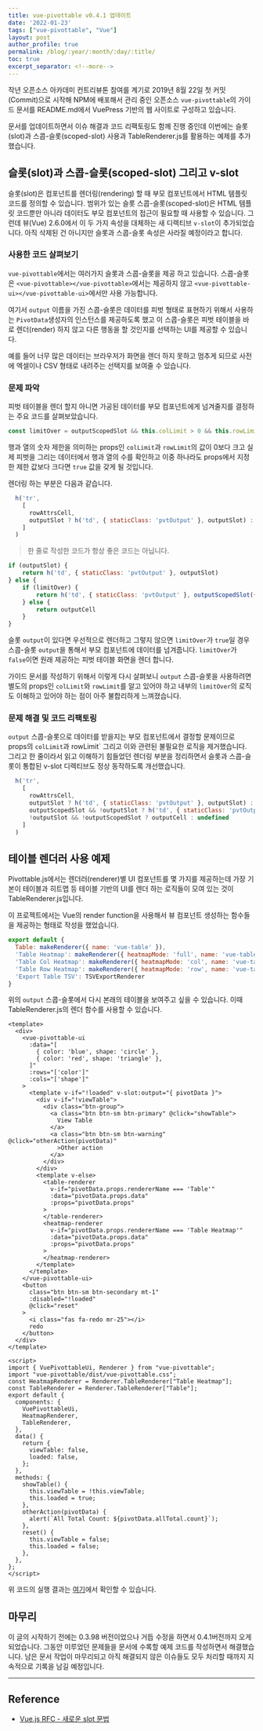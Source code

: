 ```yaml
---
title: vue-pivottable v0.4.1 업데이트
date: '2022-01-23'
tags: ["vue-pivottable", "Vue"]
layout: post
author_profile: true
permalink: /blog/:year/:month/:day/:title/
toc: true
excerpt_separator: <!--more-->
---
```


작년 오픈소스 아카데미 컨트리뷰톤 참여를 계기로 2019년 8월 22일 첫 커밋(Commit)으로 시작해 NPM에 배포해서 관리 중인
오픈소스 `vue-pivottable`의 가이드 문서를 README.md에서 VuePress 기반의 웹 사이트로 구성하고 있습니다.

문서를 업데이트하면서 이슈 해결과 코드 리팩토링도 함께 진행 중인데 이번에는 슬롯(slot)과 스콥-슬롯(scoped-slot) 사용과 TableRenderer.js를 활용하는 예제를 추가했습니다.

<!--more-->

## 슬롯(slot)과 스콥-슬롯(scoped-slot) 그리고 v-slot

슬롯(slot)은 컴포넌트를 렌더링(rendering) 할 때 부모 컴포넌트에서 HTML 템플릿 코드를 정의할 수 있습니다.
범위가 있는 슬롯 스콥-슬롯(scoped-slot)은 HTML 템플릿 코드뿐만 아니라 데이터도 부모 컴포넌트의 접근이 필요할 때 사용할 수 있습니다.
그런데 뷰(Vue) 2.6.0에서 이 두 가지 속성을 대체하는 새 디렉티브 `v-slot`이 추가되었습니다. 아직 삭제된 건 아니지만 슬롯과 스콥-슬롯 속성은 사라질 예정이라고 합니다.

### 사용한 코드 살펴보기

`vue-pivottable`에서는 여러가지 슬롯과 스콥-슬롯을 제공 하고 있습니다. 스콥-슬롯은
`<vue-pivottable></vue-pivottable>`에서는 제공하지 않고 `<vue-pivottable-ui></vue-pivottable-ui>`에서만 사용 가능합니다.

여기서 `output` 이름을 가진 스콥-슬롯은 데이터를 피벗 형태로 표현하기 위해서 사용하는 `PivotData`생성자의 인스턴스를 제공하도록 했고 이 스콥-슬롯은
피벗 테이블을 바로 렌더(render) 하지 않고 다른 행동을 할 것인지를 선택하는 UI를 제공할 수 있습니다.

예를 들어 너무 많은 데이터는 브라우저가 화면을 렌더 하지 못하고 멈추게 되므로 사전에 엑셀이나 CSV 형태로 내려주는 선택지를 보여줄 수 있습니다.

### 문제 파악

피벗 테이블을 렌더 할지 아니면 가공된 데이터를 부모 컴포넌트에게 넘겨줄지를 결정하는 주요 코드를 살펴보았습니다.

```js
const limitOver = outputScopedSlot && this.colLimit > 0 && this.rowLimit > 0 && (pivotData.getColKeys().length > this.colLimit || pivotData.getRowKeys().length > this.rowLimit)
```

행과 열의 숫자 제한을 의미하는 props인 `colLimit`과  `rowLimit`의 값이 0보다 크고 실제 피벗을 그리는 데이터에서 행과 열의 수를 확인하고 이중 하나라도 props에서 지정한 제한 값보다 크다면 `true` 값을 갖게 될 것입니다.

렌더링 하는 부분은 다음과 같습니다.

```js
  h('tr',
    [
      rowAttrsCell,
      outputSlot ? h('td', { staticClass: 'pvtOutput' }, outputSlot) : limitOver ? h('td', { staticClass: 'pvtOutput' }, outputScopedSlot({ pivotData: new PivotData(props) })) : outputCell
    ]
  )
```

> 한 줄로 작성한 코드가 항상 좋은 코드는 아닙니다.

```js
if (outputSlot) {
    return h('td', { staticClass: 'pvtOutput' }, outputSlot)
} else {
    if (limitOver) {
        return h('td', { staticClass: 'pvtOutput' }, outputScopedSlot({ pivotData: new PivotData(props) }))
    } else {
        return outputCell
    }
}

```

슬롯 `output`이 있다면 우선적으로 렌더하고 그렇지 않으면 `limitOver`가 `true`일 경우 스콥-슬롯 `output`을 통해서 부모 컴포넌트에 데이터를 넘겨줍니다. `limitOver`가 `false`이면 원래 제공하는 피벗 테이블 화면을 렌더 합니다.

가이드 문서를 작성하기 위해서 이렇게 다시 살펴보니 `output` 스콥-슬롯을 사용하려면 별도의 props인 `colLimit`와 `rowLimit`를 알고 있어야 하고 내부의 `limitOver`의 로직도 이해하고 있어야 하는 점이 아주 불합리하게 느껴졌습니다.

### 문제 해결 및 코드 리팩토링

`output` 스콥-슬롯으로 데이터를 받을지는 부모 컴포넌트에서 결정할 문제이므로 props의 `colLimit`과 rowLimit` 그리고 이와 관련된 불필요한 로직을 제거했습니다. 그리고 한 줄이라서 읽고 이해하기 힘들었던 렌더링 부분을 정리하면서 슬롯과 스콥-슬롯이 통합된 v-slot 디렉티브도 정상 동작하도록 개선했습니다.

```js
  h('tr',
    [
      rowAttrsCell,
      outputSlot ? h('td', { staticClass: 'pvtOutput' }, outputSlot) : undefined,
      outputScopedSlot && !outputSlot ? h('td', { staticClass: 'pvtOutput' }, outputScopedSlot({ pivotData })) : undefined,
      !outputSlot && !outputScopedSlot ? outputCell : undefined
    ]
  )
```

## 테이블 렌더러 사용 예제

Pivottable.js에서는 렌더러(renderer)별 UI 컴포넌트를  몇 가지를 제공하는데 가장 기본이 테이블과 히트맵 등 테이블 기반의 UI를 렌더 하는 로직들이 모여 있는 것이 TableRenderer.js입니다.

이 프로젝트에서는 Vue의 render function을 사용해서 뷰 컴포넌트 생성하는 함수들을 제공하는 형태로 작성을 했었습니다.

```js
export default {
  Table: makeRenderer({ name: 'vue-table' }),
  'Table Heatmap': makeRenderer({ heatmapMode: 'full', name: 'vue-table-heatmap' }),
  'Table Col Heatmap': makeRenderer({ heatmapMode: 'col', name: 'vue-table-col-heatmap' }),
  'Table Row Heatmap': makeRenderer({ heatmapMode: 'row', name: 'vue-table-col-heatmap' }),
  'Export Table TSV': TSVExportRenderer
}
```

위의 `output` 스콥-슬롯에서 다시 본래의 테이블을 보여주고 싶을 수 있습니다. 이때 TableRenderer.js의 렌더 함수를 사용할 수 있습니다.

```html:VuePivotableOutputEx.vue {11-35,43-44,48-49} linenumber
<template>
  <div>
    <vue-pivottable-ui
      :data="[
        { color: 'blue', shape: 'circle' },
        { color: 'red', shape: 'triangle' },
      ]"
      :rows="['color']"
      :cols="['shape']"
    >
      <template v-if="!loaded" v-slot:output="{ pivotData }">
        <div v-if="!viewTable">
          <div class="btn-group">
            <a class="btn btn-sm btn-primary" @click="showTable">
              View Table
            </a>
            <a class="btn btn-sm btn-warning" @click="otherAction(pivotData)"
              >Other action
            </a>
          </div>
        </div>
        <template v-else>
          <table-renderer
            v-if="pivotData.props.rendererName === 'Table'"
            :data="pivotData.props.data"
            :props="pivotData.props"
          >
          </table-renderer>
          <heatmap-renderer
            v-if="pivotData.props.rendererName === 'Table Heatmap'"
            :data="pivotData.props.data"
            :props="pivotData.props"
          >
          </heatmap-renderer>
        </template>
      </template>
    </vue-pivottable-ui>
    <button
      class="btn btn-sm btn-secondary mt-1"
      :disabled="!loaded"
      @click="reset"
    >
      <i class="fas fa-redo mr-25"></i>
      redo
    </button>
  </div>
</template>

<script>
import { VuePivottableUi, Renderer } from "vue-pivottable";
import "vue-pivottable/dist/vue-pivottable.css";
const HeatmapRenderer = Renderer.TableRenderer["Table Heatmap"];
const TableRenderer = Renderer.TableRenderer["Table"];
export default {
  components: {
    VuePivottableUi,
    HeatmapRenderer,
    TableRenderer,
  },
  data() {
    return {
      viewTable: false,
      loaded: false,
    };
  },
  methods: {
    showTable() {
      this.viewTable = !this.viewTable;
      this.loaded = true;
    },
    otherAction(pivotData) {
      alert(`All Total Count: ${pivotData.allTotal.count}`);
    },
    reset() {
      this.viewTable = false;
      this.loaded = false;
    },
  },
};
</script>
```

위 코드의 실행 결과는 [여기](https://codesandbox.io/s/vue-pivottable-ui-outputscopedslot-rcp9k?from-embed=&file=/src/App.vue)에서 확인할 수 있습니다.

## 마무리

이 글의 시작하기 전에는 0.3.98 버전이었으나 거듭 수정을 하면서 0.4.1버전까지 오게 되었습니다.
그동안 미루었던 문제들을 문서에 수록할 예제 코드를 작성하면서 해결했습니다.
남은 문서 작업이 마무리되고 아직 해결되지 않은 이슈들도 모두 처리할 때까지 지속적으로 기록을 남길 예정입니다.

---

## Reference

* [Vue.js RFC - 새로운 slot 문법](https://github.com/vuejs/rfcs/blob/master/active-rfcs/0001-new-slot-syntax.md)
